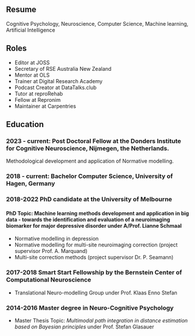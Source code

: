

## Resume

Cognitive Psychology, Neuroscience, Computer Science, Machine learning, Artificial Intelligence

## Roles

- Editor at JOSS
- Secretary of RSE Australia New Zealand
- Mentor at OLS
- Trainer at Digital Research Academy
- Podcast Creator at DataTalks.club
- Tutor at reproRehab
- Fellow at Repronim
- Maintainer at Carpentries


## Education

### 2023 - current: Post Doctoral Fellow at the Donders Institute for Cognitive Neuroscience, Nijmegen, the Netherlands.

Methodological development and application of Normative modelling.

### 2018 - current: Bachelor Computer Science, University of Hagen, Germany

### 2018-2022 PhD candidate at the University of Melbourne</summary>
#### PhD Topic: Machine learning methods development and application in big data - towards the identification and evaluation of a neuroimaging biomarker for major depressive disorder under  A/Prof. Lianne Schmaal 
-  Normative modelling in depression
-  Normative modelling for multi-site neuroimaging correction (project supervisor Prof. A. Marquand)
-   Multi-site correction methods (project supervisor Dr. P. Seamann)


### 2017-2018 Smart Start Fellowship by the Bernstein Center of Computational Neuroscience </summary>
 - Translational Neuro-modelling Group under  Prof. Klaas Enno Stefan


### 2014-2016 Master degree in Neuro-Cognitive Psychology </summary>
- Master Thesis Topic:  *Multimodal path integration in distance estimation based on Bayesian principles* under  Prof. Stefan Glasauer
        
